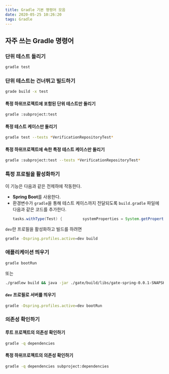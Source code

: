 ```yaml
---
title: Gradle 기본 명령어 모음
date: 2020-05-25 10:26:20
tags: Gradle
---
```

## 자주 쓰는 Gradle 명령어 

### 단위 테스트 돌리기  

```bash
gradle test
```

### 단위 테스트는 건너뛰고 빌드하기

```bash
grade build -x test
```

#### 특정 하위프로젝트에 포함된 단위 테스트만 돌리기

```bash
gradle :subproject:test
```

#### 특정 테스트 케이스만 돌리기

```bash
gradle test --tests *VerificationRepositoryTest*
```

#### 특정 하위프로젝트에 속한 특정 테스트 케이스만 돌리기

```bash
gradle :subproject:test --tests *VerificationRepositoryTest*
```

### 특정 프로필을 활성화하기

이 기능은 다음과 같은 전제하에 작동한다. 

* **Spring Boot**를 사용한다. 
* 환경변수가 `gradle`을 통해 테스트 케이스까지 전달되도록 `build.gradle` 파일에 다음과 같은 코드를 추가한다. 
    ```gradle
    tasks.withType(Test) {         systemProperties = System.getProperties()     }
    ```

`dev`란 프로필을 활성화하고 빌드를 하려면

```bash
gradle -Dspring.profiles.active=dev build
```

### 애플리케이션 띄우기

```bash
gradle bootRun
```

또는 

```bash
./gradlew build && java -jar ./gate/build/libs/gate-spring-0.0.1-SNAPSHOT.jar
```

#### `dev` 프로필로 서버를 띄우기

```bash
gradle -Dspring.profiles.active=dev bootRun
```


### 의존성 확인하기

#### 루트 프로젝트의 의존성 확인하기 

```bash
gradle -q dependencies
```

####  특정 하위프로젝트의 의존성 확인하기

```bash
gradle -q dependencies subproject:dependencies
```
 